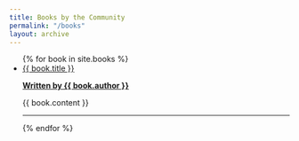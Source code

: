 ```yaml
---
title: Books by the Community
permalink: "/books"
layout: archive
---
```


<ul>
  {% for book in site.books %}
  <li><a href="{{ site.url }}/books/#{{ book.title | slugify }}</li>
  {% endfor %}
</ul>

{% for book in site.books %}
<h2><a href="{{ book.url }}">{{ book.title }}</a></h2>
<p><a href="{{ site.url }}/authors/{{ book.author | slugify }}"><b>Written by {{ book.author }}</b></a></p>
<p>{{ book.content }}</p>
<hr>
{% endfor %}

